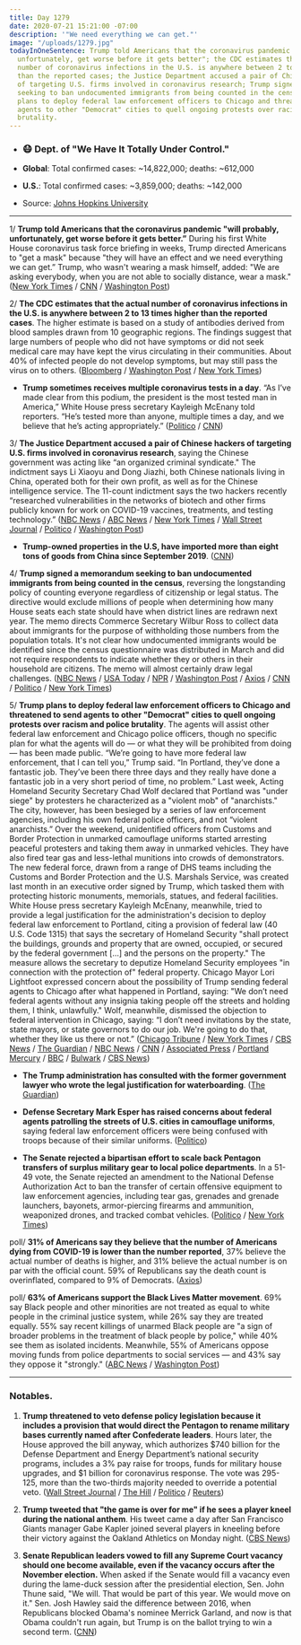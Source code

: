```yaml
---
title: Day 1279
date: 2020-07-21 15:21:00 -07:00
description: '"We need everything we can get."'
image: "/uploads/1279.jpg"
todayInOneSentence: Trump told Americans that the coronavirus pandemic "will probably,
  unfortunately, get worse before it gets better"; the CDC estimates that the actual
  number of coronavirus infections in the U.S. is anywhere between 2 to 13 times higher
  than the reported cases; the Justice Department accused a pair of Chinese hackers
  of targeting U.S. firms involved in coronavirus research; Trump signed a memorandum
  seeking to ban undocumented immigrants from being counted in the census; and Trump
  plans to deploy federal law enforcement officers to Chicago and threatened to send
  agents to other "Democrat" cities to quell ongoing protests over racism and police
  brutality.
---
```


* ### 😷 Dept. of "We Have It Totally Under Control."

* **Global**: Total confirmed cases: \~14,822,000; deaths: \~612,000

* **U.S.**: Total confirmed cases: \~3,859,000; deaths: \~142,000

* Source: [Johns Hopkins University](https://coronavirus.jhu.edu/map.html)

---

1/ **Trump told Americans that the coronavirus pandemic "will probably, unfortunately, get worse before it gets better.”** During his first White House coronavirus task force briefing in weeks, Trump directed Americans to "get a mask" because "they will have an effect and we need everything we can get.” Trump, who wasn't wearing a mask himself, added: "We are asking everybody, when you are not able to socially distance, wear a mask." ([New York Times](https://www.nytimes.com/2020/07/21/world/coronavirus-covid-19.html#link-743b1f5c) / [CNN](https://www.cnn.com/world/live-news/coronavirus-pandemic-07-21-20-intl/h_7b4c14102421ee45dbbd2ea81b50bb01) / [Washington Post](https://www.washingtonpost.com/nation/2020/07/21/covid-live-updates-us/?rand=8))

2/ **The CDC estimates that the actual number of coronavirus infections in the U.S. is anywhere between 2 to 13 times higher than the reported cases**. The higher estimate is based on a study of antibodies derived from blood samples drawn from 10 geographic regions. The findings suggest that large numbers of people who did not have symptoms or did not seek medical care may have kept the virus circulating in their communities. About 40% of infected people do not develop symptoms, but may still pass the virus on to others. ([Bloomberg](https://www.bloomberg.com/news/articles/2020-07-21/coronavirus-infections-far-exceed-reported-cases-cdc-estimates?sref=MIBMEEoj) / [Washington Post](https://www.washingtonpost.com/health/2020/07/21/coronavirus-immunity-us-cdc-study/) / [New York Times](https://www.nytimes.com/2020/07/21/world/coronavirus-covid-19.html?action=click&module=Top%20Stories&pgtype=Homepage#link-4924e68b))

* **Trump sometimes receives multiple coronavirus tests in a day**. “As I’ve made clear from this podium, the president is the most tested man in America,” White House press secretary Kayleigh McEnany told reporters. “He’s tested more than anyone, multiple times a day, and we believe that he’s acting appropriately.” ([Politico](https://www.politico.com/news/2020/07/21/trump-tested-coronavirus-multiple-times-day-375957) / [CNN](https://www.cnn.com/2020/07/21/politics/donald-trump-coronavirus-tests/index.html))

3/ **The Justice Department accused a pair of Chinese hackers of targeting U.S. firms involved in coronavirus research**, saying the Chinese government was acting like “an organized criminal syndicate." The indictment says Li Xiaoyu and Dong Jiazhi, both Chinese nationals living in China, operated both for their own profit, as well as for the Chinese intelligence service. The 11-count indictment says the two hackers recently “researched vulnerabilities in the networks of biotech and other firms publicly known for work on COVID-19 vaccines, treatments, and testing technology.” ([NBC News](https://www.nbcnews.com/politics/justice-department/feds-charge-two-chinese-nationals-hacking-companies-activists-dissidents-government-n1234463) / [ABC News](https://abcnews.go.com/Politics/doj-charges-alleged-chinese-hackers-stealing-trade-secrets/story?id=71897082) / [New York Times](https://www.nytimes.com/2020/07/21/us/politics/china-hacking-coronavirus-vaccine.html) / [Wall Street Journal](https://www.wsj.com/articles/u-s-accuses-two-hackers-of-stealing-secrets-from-u-s-firms-for-china-11595345257) / [Politico](https://www.politico.com/news/2020/07/21/doj-chinese-hackers-coronavirus-research-375855) / [Washington Post](https://www.washingtonpost.com/national-security/us-china-covid-19-vaccine-research/2020/07/21/8b6ca0c0-cb58-11ea-91f1-28aca4d833a0_story.html))

* **Trump-owned properties in the U.S, have imported more than eight tons of goods from China since September 2019**. ([CNN](https://www.cnn.com/2020/07/21/politics/trump-org-china-imports/index.html))

4/ **Trump signed a memorandum seeking to ban undocumented immigrants from being counted in the census**, reversing the longstanding policy of counting everyone regardless of citizenship or legal status. The directive would exclude millions of people when determining how many House seats each state should have when district lines are redrawn next year. The memo directs Commerce Secretary Wilbur Ross to collect data about immigrants for the purpose of withholding those numbers from the population totals. It's not clear how undocumented immigrants would be identified since the census questionnaire was distributed in March and did not require respondents to indicate whether they or others in their household are citizens. The memo will almost certainly draw legal challenges. ([NBC News](https://www.nbcnews.com/politics/white-house/trump-sign-executive-order-aimed-omitting-undocumented-immigrants-census-count-n1234228) / [USA Today](https://www.usatoday.com/story/news/politics/2020/07/21/trump-tell-census-not-count-undocumented-immigrants/5459873002/) / [NPR](https://www.npr.org/2020/07/21/892340508/with-no-final-say-trump-wants-to-change-who-counts-for-dividing-up-congress-seat) / [Washington Post](https://www.washingtonpost.com/local/social-issues/trump-administration-seeks-to-bar-undocumented-immigrants-from-a-portion-of-the-2020-census/2020/07/21/9af682ee-c87f-11ea-a99f-3bbdffb1af38_story.html) / [Axios](https://www.axios.com/trump-undocumented-immigrant-census-f12d1f1a-99d8-4462-9aa1-a8cfc45b628d.html) / [CNN](https://www.cnn.com/2020/07/21/politics/white-house-census-undocumented-immigrants/index.html) / [Politico](https://www.politico.com/news/2020/07/21/trump-undocumented-immigrants-census-376241) / [New York Times](https://www.nytimes.com/2020/07/21/us/politics/trump-immigrants-census-redistricting.html))

5/ **Trump plans to deploy federal law enforcement officers to Chicago and threatened to send agents to other "Democrat" cities to quell ongoing protests over racism and police brutality**. The agents will assist other federal law enforcement and Chicago police officers, though no specific plan for what the agents will do — or what they will be prohibited from doing — has been made public. “We’re going to have more federal law enforcement, that I can tell you,” Trump said. “In Portland, they’ve done a fantastic job. They’ve been there three days and they really have done a fantastic job in a very short period of time, no problem.” Last week, Acting Homeland Security Secretary Chad Wolf declared that Portland was "under siege" by protesters he characterized as a "violent mob" of "anarchists." The city, however, has been besieged by a series of law enforcement agencies, including his own federal police officers, and not “violent anarchists.” Over the weekend, unidentified officers from Customs and Border Protection in unmarked camouflage uniforms started arresting peaceful protesters and taking them away in unmarked vehicles. They have also fired tear gas and less-lethal munitions into crowds of demonstrators. The new federal force, drawn from a range of DHS teams including the Customs and Border Protection and the U.S. Marshals Service, was created last month in an executive order signed by Trump, which tasked them with protecting historic monuments, memorials, statues, and federal facilities. White House press secretary Kayleigh McEnany, meanwhile, tried to provide a legal justification for the administration's decision to deploy federal law enforcement to Portland, citing a provision of federal law (40 U.S. Code 1315) that says the secretary of Homeland Security "shall protect the buildings, grounds and property that are owned, occupied, or secured by the federal government \[...\] and the persons on the property." The measure allows the secretary to deputize Homeland Security employees "in connection with the protection of" federal property. Chicago Mayor Lori Lightfoot expressed concern about the possibility of Trump sending federal agents to Chicago after what happened in Portland, saying: "We don’t need federal agents without any insignia taking people off the streets and holding them, I think, unlawfully." Wolf, meanwhile, dismissed the objection to federal intervention in Chicago, saying: “I don’t need invitations by the state, state mayors, or state governors to do our job. We're going to do that, whether they like us there or not.” ([Chicago Tribune](https://www.chicagotribune.com/news/criminal-justice/ct-chicago-police-dhs-deployment-20200720-dftu5ychwbcxtg4ltarh5qnwma-story.html) / [New York Times](https://www.nytimes.com/2020/07/20/us/politics/trump-chicago-portland-federal-agents.html) / [CBS News](https://www.cbsnews.com/news/trump-federal-officers-portland-great-job-send-officers-other-cities/) / [The Guardian](https://www.theguardian.com/us-news/2020/jul/20/donald-trump-us-cities-federal-agents-officers) / [NBC News](https://www.nbcnews.com/politics/politics-news/trump-spoils-violence-vow-deploy-more-federal-police-n1234477) / [CNN](https://www.cnn.com/2020/07/20/politics/trump-administration-federal-agents-chicago/index.html) / [Associated Press](https://apnews.com/82b1d0d4f5c20116c1c6981ba52e2388) / [Portland Mercury](https://www.portlandmercury.com/blogtown/2020/07/20/28658518/good-morning-news-what-is-happening-in-portland) / [BBC](https://www.bbc.com/news/world-us-canada-53473732) / [Bulwark](https://thebulwark.com/how-the-portland-secret-police-happened/) / [CBS News](https://www.cbsnews.com/news/portland-protests-federal-agents-white-house-dhs-legality/))

* **The Trump administration has consulted with the former government lawyer who wrote the legal justification for waterboarding**. ([The Guardian](https://www.theguardian.com/us-news/2020/jul/20/trump-john-yoo-lawyer-torture-waterboarding))

* **Defense Secretary Mark Esper has raised concerns about federal agents patrolling the streets of U.S. cities in camouflage uniforms**, saying federal law enforcement officers were being confused with troops because of their similar uniforms. ([Politico](https://www.politico.com/news/2020/07/21/esper-federal-agents-military-protests-376381))

* **The Senate rejected a bipartisan effort to scale back Pentagon transfers of surplus military gear to local police departments**. In a 51-49 vote, the Senate rejected an amendment to the National Defense Authorization Act to ban the transfer of certain offensive equipment to law enforcement agencies, including tear gas, grenades and grenade launchers, bayonets, armor-piercing firearms and ammunition, weaponized drones, and tracked combat vehicles. ([Politico](https://www.politico.com/news/2020/07/21/senate-rejects-military-civilian-police-375990) / [New York Times](https://www.nytimes.com/2020/07/21/us/politics/senate-police-military-equipment.html))

poll/ **31% of Americans say they believe that the number of Americans dying from COVID-19 is lower than the number reported**, 37% believe the actual number of deaths is higher, and 31% believe the actual number is on par with the official count. 59% of Republicans say the death count is overinflated, compared to 9% of Democrats. ([Axios](https://www.axios.com/axios-ipsos-poll-gop-skeptics-growing-deaths-e6ad6be5-c78f-43bb-9230-c39a20c8beb5.html))

poll/ **63% of Americans support the Black Lives Matter movement**. 69% say Black people and other minorities are not treated as equal to white people in the criminal justice system, while 26% say they are treated equally. 55% say recent killings of unarmed Black people are "a sign of broader problems in the treatment of black people by police," while 40% see them as isolated incidents. Meanwhile, 55% of Americans oppose moving funds from police departments to social services — and 43% say they oppose it "strongly." ([ABC News](https://abcnews.go.com/Politics/63-support-black-lives-matter-recognition-discrimination-jumps/story?id=71779435) / [Washington Post](https://www.washingtonpost.com/politics/americans-support-black-lives-matter-but-resist-shifts-of-police-funds-or-removal-of-statues-of-confederate-generals-or-presidents-who-were-enslavers/2020/07/21/02d22468-cab0-11ea-91f1-28aca4d833a0_story.html))

---

### Notables.

1. **Trump threatened to veto defense policy legislation because it includes a provision that would direct the Pentagon to rename military bases currently named after Confederate leaders**. Hours later, the House approved the bill anyway, which authorizes $740 billion for the Defense Department and Energy Department’s national security programs, includes a 3% pay raise for troops, funds for military house upgrades, and $1 billion for coronavirus response. The vote was 295-125, more than the two-thirds majority needed to override a potential veto. ([Wall Street Journal](https://www.wsj.com/articles/trump-threatens-again-to-veto-defense-bill-removing-confederate-base-names-11595357393) / [The Hill](https://thehill.com/homenews/administration/508356-white-house-threatens-veto-of-defense-bill-over-confederate-provision) / [Politico](https://www.politico.com/news/2020/07/21/white-house-confederate-army-bases-defense-bill-376389) / [Reuters](https://www.reuters.com/article/us-usa-congress-defense-trump/trump-threatens-defense-bill-veto-over-confederate-names-afghan-policy-idUSKCN24M2QH))

2. **Trump tweeted that "the game is over for me" if he sees a player kneel during the national anthem**. His tweet came a day after San Francisco Giants manager Gabe Kapler joined several players in kneeling before their victory against the Oakland Athletics on Monday night. ([CBS News](https://www.cbsnews.com/news/trump-anthem-kneel-sporting-event-support/))

3. **Senate Republican leaders vowed to fill any Supreme Court vacancy should one become available, even if the vacancy occurs after the November election.** When asked if the Senate would fill a vacancy even during the lame-duck session after the presidential election, Sen. John Thune said, "We will. That would be part of this year. We would move on it." Sen. Josh Hawley said the difference between 2016, when Republicans blocked Obama's nominee Merrick Garland, and now is that Obama couldn't run again, but Trump is on the ballot trying to win a second term. ([CNN](https://www.cnn.com/2020/07/20/politics/supreme-court-senate-republicans-election-year/index.html))